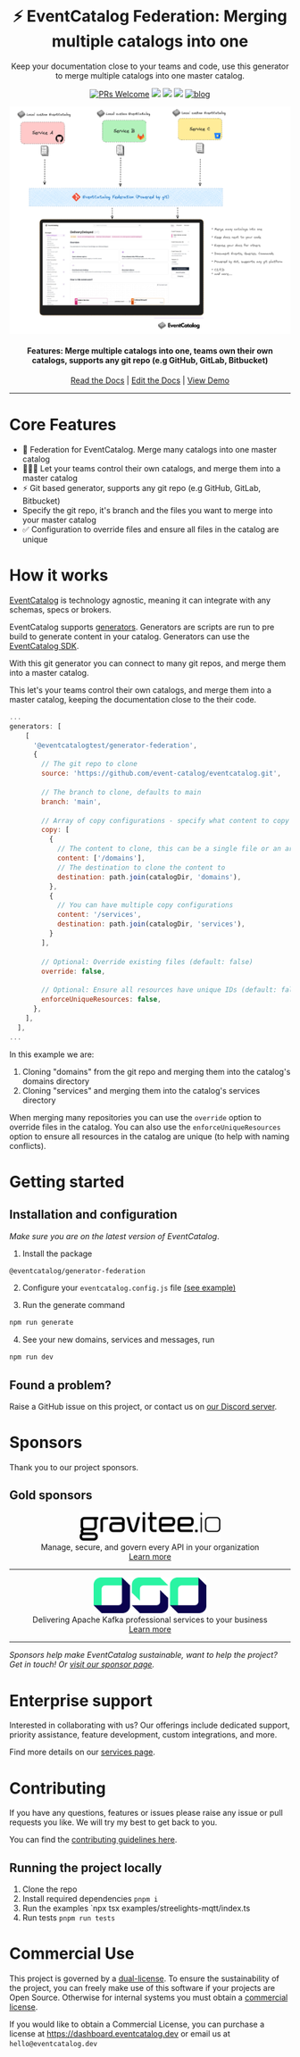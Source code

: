 <div align="center">

<h1>⚡️ EventCatalog Federation: Merging multiple catalogs into one</h1>
<p>Keep your documentation close to your teams and code, use this generator to merge multiple catalogs into one master catalog.  </p>

[![PRs Welcome][prs-badge]][prs]
<img src="https://img.shields.io/github/actions/workflow/status/event-catalog/generator-asyncapi/verify-build.yml"/>
[![](https://dcbadge.limes.pink/api/server/https://discord.gg/3rjaZMmrAm?style=flat)](https://discord.gg/3rjaZMmrAm) [<img src="https://img.shields.io/badge/LinkedIn-0077B5?style=for-the-badge&logo=linkedin&logoColor=white" height="20px" />](https://www.linkedin.com/in/david-boyne/) [![blog](https://img.shields.io/badge/license-Dual--License-brightgreen)](https://github.com/event-catalog/generator-federation/blob/main/LICENSE.md)

<img alt="header" src="./images/federation.png" />

<h4>Features: Merge multiple catalogs into one, teams own their own catalogs, supports any git repo (e.g GitHub, GitLab, Bitbucket) </h4>

[Read the Docs](https://eventcatalog.dev/) | [Edit the Docs](https://github.com/event-catalog/docs) | [View Demo](https://demo.eventcatalog.dev/docs)

</div>

<hr/>

# Core Features

- 🕋 Federation for EventCatalog. Merge many catalogs into one master catalog
- 🧑🏻‍💻 Let your teams control their own catalogs, and merge them into a master catalog
- ⚡️ Git based generator, supports any git repo (e.g GitHub, GitLab, Bitbucket)
- Specify the git repo, it's branch and the files you want to merge into your master catalog
- ✅ Configuration to override files and ensure all files in the catalog are unique

# How it works

[EventCatalog](https://www.eventcatalog.dev/) is technology agnostic, meaning it can integrate with any schemas, specs or brokers.

EventCatalog supports [generators](https://www.eventcatalog.dev/docs/development/plugins/generators).
Generators are scripts are run to pre build to generate content in your catalog. Generators can use the [EventCatalog SDK](https://www.eventcatalog.dev/docs/sdk).

With this git generator you can connect to many git repos, and merge them into a master catalog.

This let's your teams control their own catalogs, and merge them into a master catalog, keeping the documentation close to the their code.

```js
...
generators: [
    [
      '@eventcatalogtest/generator-federation',
      {
        // The git repo to clone
        source: 'https://github.com/event-catalog/eventcatalog.git',

        // The branch to clone, defaults to main
        branch: 'main',

        // Array of copy configurations - specify what content to copy and where to put it
        copy: [
          {
            // The content to clone, this can be a single file or an array of files
            content: ['/domains'],
            // The destination to clone the content to
            destination: path.join(catalogDir, 'domains'),
          },
          {
            // You can have multiple copy configurations
            content: '/services',
            destination: path.join(catalogDir, 'services'),
          }
        ],

        // Optional: Override existing files (default: false)
        override: false,

        // Optional: Ensure all resources have unique IDs (default: false)
        enforceUniqueResources: false,
      },
    ],
  ],
...
```

In this example we are:

1. Cloning "domains" from the git repo and merging them into the catalog's domains directory
2. Cloning "services" and merging them into the catalog's services directory

When merging many repositories you can use the `override` option to override files in the catalog.
You can also use the `enforceUniqueResources` option to ensure all resources in the catalog are unique (to help with naming conflicts).

# Getting started

## Installation and configuration

_Make sure you are on the latest version of EventCatalog_.

1. Install the package

```sh
@eventcatalog/generator-federation
```

2. Configure your `eventcatalog.config.js` file [(see example)](https://github.com/event-catalog/eventcatalog-openapi-example/blob/main/eventcatalog.config.js)

3. Run the generate command

```sh
npm run generate
```

4. See your new domains, services and messages, run

```sh
npm run dev
```

## Found a problem?

Raise a GitHub issue on this project, or contact us on [our Discord server](https://discord.gg/3rjaZMmrAm).

# Sponsors

Thank you to our project sponsors.

## Gold sponsors

<div align="center">
  <img alt="gravitee" src="./images/sponsors/gravitee-logo-black.svg" width="50%" />
  <p style="margin: 0; padding: 0;">Manage, secure, and govern every API in your organization</p>
  <a href="https://gravitee.io?utm_source=eventcatalog&utm_medium=web&utm_campaign=sponsorship" target="_blank" >Learn more</a>
</div>

<hr />

<div align="center">
  <img alt="oso" src="./images/sponsors/oso-logo-green.png" width="40%" />
  <p style="margin: 0; padding: 0;">Delivering Apache Kafka professional services to your business</p>
  <a href="https://oso.sh/?utm_source=eventcatalog&utm_medium=web&utm_campaign=sponsorship" target="_blank" >Learn more</a>
</div>

<hr />

_Sponsors help make EventCatalog sustainable, want to help the project? Get in touch! Or [visit our sponsor page](https://www.eventcatalog.dev/support)._

# Enterprise support

Interested in collaborating with us? Our offerings include dedicated support, priority assistance, feature development, custom integrations, and more.

Find more details on our [services page](https://eventcatalog.dev/services).

# Contributing

If you have any questions, features or issues please raise any issue or pull requests you like. We will try my best to get back to you.

You can find the [contributing guidelines here](https://eventcatalog.dev/docs/contributing/overview).

## Running the project locally

1. Clone the repo
1. Install required dependencies `pnpm i`
1. Run the examples `npx tsx examples/streelights-mqtt/index.ts
1. Run tests `pnpm run tests`

[license-badge]: https://img.shields.io/github/license/event-catalog/eventcatalog.svg?color=yellow
[license]: https://github.com/event-catalog/eventcatalog/blob/main/LICENSE
[prs-badge]: https://img.shields.io/badge/PRs-welcome-brightgreen.svg?style=flat-square
[prs]: http://makeapullrequest.com
[github-watch-badge]: https://img.shields.io/github/watchers/event-catalog/eventcatalog.svg?style=social
[github-watch]: https://github.com/event-catalog/eventcatalog/watchers
[github-star-badge]: https://img.shields.io/github/stars/event-catalog/eventcatalog.svg?style=social
[github-star]: https://github.com/event-catalog/eventcatalog/stargazers

# Commercial Use

This project is governed by a [dual-license](./LICENSE.md). To ensure the sustainability of the project, you can freely make use of this software if your projects are Open Source. Otherwise for internal systems you must obtain a [commercial license](./LICENSE-COMMERCIAL.md).

If you would like to obtain a Commercial License, you can purchase a license at https://dashboard.eventcatalog.dev or email us at `hello@eventcatalog.dev`
